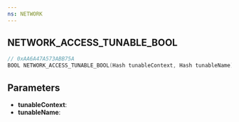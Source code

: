 ```yaml
---
ns: NETWORK
---
```

## NETWORK_ACCESS_TUNABLE_BOOL

```c
// 0xAA6A47A573ABB75A
BOOL NETWORK_ACCESS_TUNABLE_BOOL(Hash tunableContext, Hash tunableName);
```

## Parameters
* **tunableContext**:
* **tunableName**:
